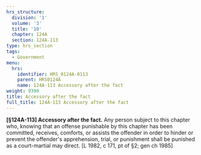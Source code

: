 ```yaml
---
hrs_structure:
  division: '1'
  volume: '3'
  title: '10'
  chapter: 124A
  section: 124A-113
type: hrs_section
tags:
  - Government
menu:
  hrs:
    identifier: HRS_0124A-0113
    parent: HRS0124A
    name: 124A-113 Accessory after the fact
weight: 9390
title: Accessory after the fact
full_title: 124A-113 Accessory after the fact
---
```

**[§124A-113] Accessory after the fact.** Any person subject to this chapter who, knowing that an offense punishable by this chapter has been committed, receives, comforts, or assists the offender in order to hinder or prevent the offender's apprehension, trial, or punishment shall be punished as a court-martial may direct. [L 1982, c 171, pt of §2; gen ch 1985]